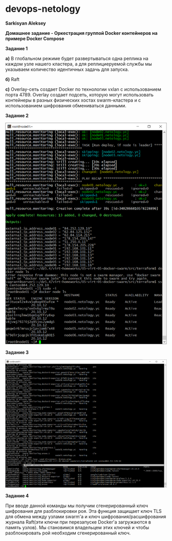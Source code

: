 # devops-netology
**Sarkisyan Aleksey**

**Домашнее задание - Оркестрация группой Docker контейнеров на примере Docker Compose**


**Задание 1**

**а)** В глобальном режиме будет развертываться одна реплика на каждом узле нашего кластера, а для реплициеруемой службы мы указываем количество идентичных задачь для запуска.

**б)** Raft

**с)** Overlay-сеть создает Docker по технологии vxlan с использованием порта 4789. Overlay создает подсеть, которую могут использовать контейнеры в разных физических хостах swarm-кластера и с использованием шифрования обмениваться данными.


**Задание 2**

![Задание 1](/dz5.5/2.PNG)


**Задание 3**

![Задание 1](/dz5.5/3.PNG)


**Задание 4**

При вводе данной команды мы получим сгенерированный ключ шифрования для разблокировки роя. Эта функция защищает ключ TLS для обмена между узлами swarm'a и ключ шифрования/расшифрования журнала Raft(эти ключи при перезапуске Docker'a загружаются в память узлов). Мы становимся владельцем этих ключей и чтобы разблокировать рой необходим сгенерированный ключ.
